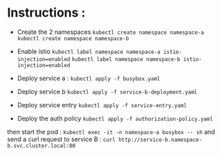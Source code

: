 # Instructions : 

- Create the 2 namespaces
`kubectl create namespace namespace-a`
`kubectl create namespace namespace-b`

- Enable istio
`kubectl label namespace namespace-a istio-injection=enabled`
`kubectl label namespace namespace-b istio-injection=enabled`

- Deploy service a :
`kubectl apply -f busybox.yaml`

- Deploy service b 
`kubectl apply -f service-b-deployment.yaml`

- Deploy service entry 
`kubectl apply -f service-entry.yaml`

- Deploy the auth policy 
`kubectl apply -f authorization-policy.yaml`

then start the pod : `kubectl exec -it -n namespace-a busybox -- sh` 
and send a curl request to service B : `curl http://service-b.namespace-b.svc.cluster.local:80`
